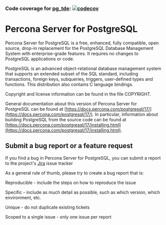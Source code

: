 ### Code coverage for [pg_tde](https://github.com/percona/postgres/tree/TDE_REL_17_STABLE/contrib/pg_tde): [![codecov](https://codecov.io/github/percona/postgres/graph/badge.svg?token=Wow78BMYdP)](https://codecov.io/github/percona/postgres)

Percona Server for PostgreSQL
=============================

Percona Server for PostgreSQL is a free, enhanced, fully compatible, 
open source, drop-in replacement for the PostgreSQL Database Management 
System with enterprise-grade features.
It requires no changes to PostgreSQL applications or code.

PostgreSQL is an advanced object-relational database management system
that supports an extended subset of the SQL standard, including
transactions, foreign keys, subqueries, triggers, user-defined types
and functions.  This distribution also contains C language bindings.

Copyright and license information can be found in the file COPYRIGHT.

General documentation about this version of Percona Server for PostgreSQL can be found at
[https://docs.percona.com/postgresql/17/](https://docs.percona.com/postgresql/17/).  In particular, information
about building PostgreSQL from the source code can be found at
[https://docs.percona.com/postgresql/17/installing.html](https://docs.percona.com/postgresql/17/installing.html).

Submit a bug report or a feature request
---

If you find a bug in Percona Server for PostgreSQL, you can submit a report to the project's 
[Jira](https://perconadev.atlassian.net/jira/software/c/projects/PG/issues) issue tracker

As a general rule of thumb, please try to create a bug report that is:

Reproducible - include the steps on how to reproduce the issue

Specific - include as much detail as possible, such as which version, which environment, etc.

Unique - do not duplicate existing tickets

Scoped to a single issue - only one issue per report

